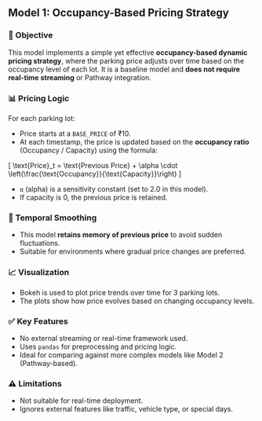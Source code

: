 ## Model 1: Occupancy-Based Pricing Strategy

### 🧠 Objective
This model implements a simple yet effective **occupancy-based dynamic pricing strategy**, where the parking price adjusts over time based on the occupancy level of each lot. It is a baseline model and **does not require real-time streaming** or Pathway integration.

### 📊 Pricing Logic
For each parking lot:
- Price starts at a `BASE_PRICE` of ₹10.
- At each timestamp, the price is updated based on the **occupancy ratio** (Occupancy / Capacity) using the formula:

\[
\text{Price}_t = \text{Previous Price} + \alpha \cdot \left(\frac{\text{Occupancy}}{\text{Capacity}}\right)
\]

- `α` (alpha) is a sensitivity constant (set to 2.0 in this model).
- If capacity is 0, the previous price is retained.

### 🔁 Temporal Smoothing
- This model **retains memory of previous price** to avoid sudden fluctuations.
- Suitable for environments where gradual price changes are preferred.

### 📈 Visualization
- Bokeh is used to plot price trends over time for 3 parking lots.
- The plots show how price evolves based on changing occupancy levels.

### ✅ Key Features
- No external streaming or real-time framework used.
- Uses `pandas` for preprocessing and pricing logic.
- Ideal for comparing against more complex models like Model 2 (Pathway-based).

### ⚠️ Limitations
- Not suitable for real-time deployment.
- Ignores external features like traffic, vehicle type, or special days.

